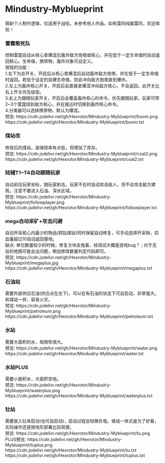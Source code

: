 # Mindustry-Myblueprint
萌新个人制作逻辑，仅适用于战役。未参考他人作品，如有雷同纯属雷同，欢迎体验！

<h3>雷霆敢死队</h3>
控制雷霆自动从核心拿爆混后轰炸敌方炮塔或核心，并在低于一定生命值时自动返回核心。生命值，携带物，轰炸对象可自定义。</br>
按钮的功能：</br>
1.左下为总开关，开启后从核心拿爆混后自动轰炸敌方炮塔，并在低于一定生命值时返回。若低于设定的自爆生命值，则会冲向敌方炮塔直到爆炸。</br>
2.左上为轰炸核心开关，开启后会直接拿爆混冲向敌方核心，不会返回。此开关比右上开关优先级低。</br>
3.右上为跟随玩家开关，开启后会覆盖轰炸核心的命令，优先跟随玩家。玩家可带2~3个雷霆绕到敌方核心，并在接近时切换到轰炸核心命令。</br>
4.分类器可以选择携带物，默认为爆混。</br>
预览: https://cdn.jsdelivr.net/gh/Hexrotor/Mindustry-Myblueprint/boom.png</br>
https://cdn.jsdelivr.net/gh/Hexrotor/Mindustry-Myblueprint/boom.txt

<h3>煤站改</h3>
修改后的煤站，装弹效率有点低，但增加了库存。</br>
预览: https://cdn.jsdelivr.net/gh/Hexrotor/Mindustry-Myblueprint/coal2.png</br>
https://cdn.jsdelivr.net/gh/Hexrotor/Mindustry-Myblueprint/coal2.txt

<h3>陆辅T1~T4自动跟随玩家</h3>
自动前往玩家坐标，随玩家射击。玩家不在时自动攻击敌人，但不会攻击敌方建筑。注意不要进入石油、深水区域。</br>
预览: https://cdn.jsdelivr.net/gh/Hexrotor/Mindustry-Myblueprint/followplayer.png</br>
https://cdn.jsdelivr.net/gh/Hexrotor/Mindustry-Myblueprint/followplayer.txt

<h3>mega自动采矿+攻击闪避</h3>
自动开采核心内最少的物品(铜铅煤钛)同时保留自动修复，可手动选择开采物，扣血量超过10自动返回基地。</br>
缺点: 单位数量较少的时候，修复方块会鬼畜，经测试大概是游戏bug？ ; 对于无钛的地图可能会出问题，稍加修改数量判定代码即可。</br>
预览: https://cdn.jsdelivr.net/gh/Hexrotor/Mindustry-Myblueprint/megaplus.jpg</br>
https://cdn.jsdelivr.net/gh/Hexrotor/Mindustry-Myblueprint/megaplus.txt

<h3>石油站</h3>
需要外部供应石油(供应点在左下)，可以在有石油的状态下可自启动，非常强大。和煤站一样，容易火灾。</br>
预览: https://cdn.jsdelivr.net/gh/Hexrotor/Mindustry-Myblueprint/petroleum.png</br>
https://cdn.jsdelivr.net/gh/Hexrotor/Mindustry-Myblueprint/petroleum.txt

<h3>水站</h3>
需要大面积的水，局限性很大。</br>
预览: https://cdn.jsdelivr.net/gh/Hexrotor/Mindustry-Myblueprint/water.png</br>
https://cdn.jsdelivr.net/gh/Hexrotor/Mindustry-Myblueprint/water.txt

<h3>水站PLUS</h3>
需要小面积水，大面积空地。</br>
预览: https://cdn.jsdelivr.net/gh/Hexrotor/Mindustry-Myblueprint/waterplus.png</br>
https://cdn.jsdelivr.net/gh/Hexrotor/Mindustry-Myblueprint/waterplus.txt

<h3>钍站</h3>
需要放入钍来启动(也可自启动)，启动过程会轻微负电。做成一体式是为了好看，实际操作还是按地形部署比较简便。</br>
预览: https://cdn.jsdelivr.net/gh/Hexrotor/Mindustry-Myblueprint/tu.png </br>
PLUS预览: https://cdn.jsdelivr.net/gh/Hexrotor/Mindustry-Myblueprint/tuplus.png</br>
https://cdn.jsdelivr.net/gh/Hexrotor/Mindustry-Myblueprint/tu.txt</br>
https://cdn.jsdelivr.net/gh/Hexrotor/Mindustry-Myblueprint/tuplus.txt
